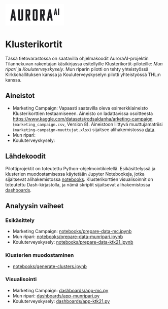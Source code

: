 ![AuroraAI-logo](assets/auroraai-small.png)

# Klusterikortit

Tässä tietovarastossa on saatavilla ohjelmakoodit AuroraAI-projektin Tilannekuvan rakentajan käsikirjassa esitellyille Klusterikortit-piloteille: *Mun ripari* ja *Kouluterveyskysely*. Mun riparin pilotti on tehty yhteistyössä Kirkkohallituksen kanssa ja Kouluterveyskyselyn pilotti yhteistyössä THL:n kanssa.

## Aineistot

* Marketing Campaign: Vapaasti saatavilla oleva esimerkkiaineisto Klusterikorttien testaamiseeen. Aineisto on ladattavissa osoitteesta https://www.kaggle.com/datasets/rodsaldanha/arketing-campaign (`marketing_campaign.csv`, Version 8). Aineistoon liittyvä muuttujamatriisi (`marketing-campaign-muuttujat.xlsx`) sijaitsee alihakemistossa [data](data).
* Mun ripari:
* Kouluterveyskysely:

## Lähdekoodit

Pilottiprojektit on toteutettu Python-ohjelmointikielellä. Esikäsittelyssä ja klusterien muodostamisessa käytetään Jupyter Notebookeja, jotka sijaitsevat alihakemistossa [notebooks](notebooks). Klusterikorttien visualisoinnit on toteutettu Dash-kirjastolla, ja nämä skriptit sijaitsevat alihakemistossa [dashboards](dashboards).

## Analyysin vaiheet

### Esikäsittely

* Marketing Campaign: [notebooks/prepare-data-mc.ipynb](notebooks/prepare-data-mc.ipynb)
* Mun ripari: [notebooks/prepare-data-munripari.ipynb](notebooks/prepare-data-munripari.ipynb)
* Kouluterveyskysely: [notebooks/prepare-data-ktk21.ipynb](notebooks/prepare-data-ktk21.ipynb)

### Klusterien muodostaminen

* [notebooks/generate-clusters.ipynb](notebooks/generate-clusters.ipynb)

### Visualisointi

* Marketing Campaign: [dashboards/app-mc.py](dashboards/app-mc.py)
* Mun ripari: [dashboards/app-munripari.py](dashboards/app-munripari.py)
* Kouluterveyskysely: [dashboards/app-ktk21.py](dashboards/app-ktk21.py)